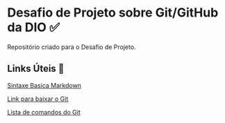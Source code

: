 # Desafio de Projeto sobre Git/GitHub da DIO :white_check_mark:
Repositório criado para o Desafio de Projeto.

## Links Úteis :link:
[Sintaxe Basica Markdown](https://www.markdownguide.org/basic-syntax/)

[Link para baixar o Git ](https://git-scm.com/downloads)

[Lista de comandos do Git](https://gist.github.com/leocomelli/2545add34e4fec21ec16)



